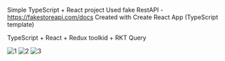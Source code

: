 Simple TypeScript + React project
Used fake RestAPI - https://fakestoreapi.com/docs
Created with Create React App (TypeScript template)

TypeScript + React + Redux toolkid + RKT Query

![1](https://github.com/dkDevHub/Typescript-React/assets/112325695/7669dfb2-5b91-4b80-a7cf-9e338daaf50f)
![2](https://github.com/dkDevHub/Typescript-React/assets/112325695/166db21c-d422-4629-8a1e-03ee863f61f7)
![3](https://github.com/dkDevHub/Typescript-React/assets/112325695/9758a912-0ba7-4563-8a4a-951daa497b21)

